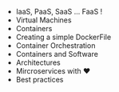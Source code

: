 - IaaS, PaaS, SaaS ... FaaS !
- Virtual Machines
- Containers
- Creating a simple DockerFile
- Container Orchestration
- Containers and Software
- Architectures
- Mircroservices with :heart:
- Best practices
